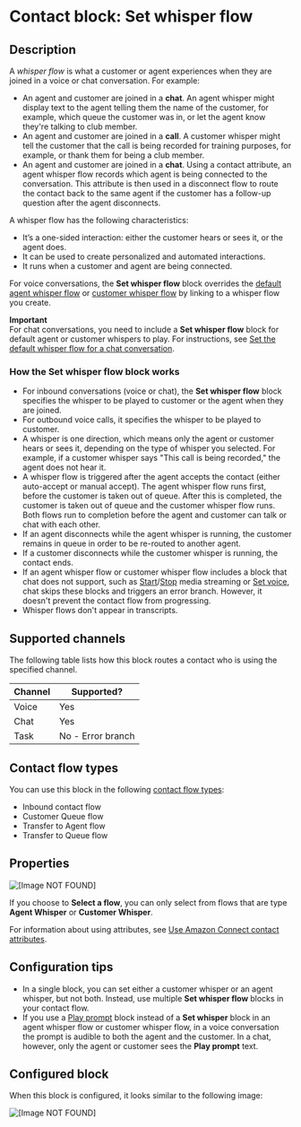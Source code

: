# Contact block: Set whisper flow<a name="set-whisper-flow"></a>

## Description<a name="set-whisper-description"></a>

A *whisper flow* is what a customer or agent experiences when they are joined in a voice or chat conversation\. For example:
+ An agent and customer are joined in a **chat**\. An agent whisper might display text to the agent telling them the name of the customer, for example, which queue the customer was in, or let the agent know they're talking to club member\.
+ An agent and customer are joined in a **call**\. A customer whisper might tell the customer that the call is being recorded for training purposes, for example, or thank them for being a club member\.
+ An agent and customer are joined in a **chat**\. Using a contact attribute, an agent whisper flow records which agent is being connected to the conversation\. This attribute is then used in a disconnect flow to route the contact back to the same agent if the customer has a follow\-up question after the agent disconnects\.

A whisper flow has the following characteristics:
+ It’s a one\-sided interaction: either the customer hears or sees it, or the agent does\.
+ It can be used to create personalized and automated interactions\.
+ It runs when a customer and agent are being connected\.

For voice conversations, the **Set whisper flow** block overrides the [default agent whisper flow](default-agent-whisper.md) or [customer whisper flow](default-customer-whisper.md) by linking to a whisper flow you create\.

**Important**  
For chat conversations, you need to include a **Set whisper flow** block for default agent or customer whispers to play\. For instructions, see [Set the default whisper flow for a chat conversation](set-default-whisper-flow-for-chat.md)\.

### How the Set whisper flow block works<a name="how-set-whisper-block-works"></a>
+ For inbound conversations \(voice or chat\), the **Set whisper flow** block specifies the whisper to be played to customer or the agent when they are joined\.
+ For outbound voice calls, it specifies the whisper to be played to customer\.
+ A whisper is one direction, which means only the agent or customer hears or sees it, depending on the type of whisper you selected\. For example, if a customer whisper says "This call is being recorded," the agent does not hear it\.
+ A whisper flow is triggered after the agent accepts the contact \(either auto\-accept or manual accept\)\. The agent whisper flow runs first, before the customer is taken out of queue\. After this is completed, the customer is taken out of queue and the customer whisper flow runs\. Both flows run to completion before the agent and customer can talk or chat with each other\. 
+  If an agent disconnects while the agent whisper is running, the customer remains in queue in order to be re\-routed to another agent\.
+  If a customer disconnects while the customer whisper is running, the contact ends\.
+ If an agent whisper flow or customer whisper flow includes a block that chat does not support, such as [Start](start-media-streaming.md)/[Stop](stop-media-streaming.md) media streaming or [Set voice](set-voice.md), chat skips these blocks and triggers an error branch\. However, it doesn't prevent the contact flow from progressing\.
+ Whisper flows don't appear in transcripts\.

## Supported channels<a name="set-whisper-channels"></a>

The following table lists how this block routes a contact who is using the specified channel\. 


| Channel | Supported? | 
| --- | --- | 
| Voice | Yes | 
| Chat | Yes | 
| Task | No \- Error branch | 

## Contact flow types<a name="set-whisper-types"></a>

You can use this block in the following [contact flow types](create-contact-flow.md#contact-flow-types):
+ Inbound contact flow
+ Customer Queue flow
+ Transfer to Agent flow
+ Transfer to Queue flow

## Properties<a name="set-whisper-properties"></a>

![\[Image NOT FOUND\]](http://docs.aws.amazon.com/connect/latest/adminguide/images/set-whisper-flow-properties2.png)

If you choose to **Select a flow**, you can only select from flows that are type **Agent Whisper** or **Customer Whisper**\.

For information about using attributes, see [Use Amazon Connect contact attributes](connect-contact-attributes.md)\.

## Configuration tips<a name="set-whisper-tips"></a>
+ In a single block, you can set either a customer whisper or an agent whisper, but not both\. Instead, use multiple **Set whisper flow** blocks in your contact flow\.
+ If you use a [Play prompt](play.md) block instead of a **Set whisper** block in an agent whisper flow or customer whisper flow, in a voice conversation the prompt is audible to both the agent and the customer\. In a chat, however, only the agent or customer sees the **Play prompt** text\.

## Configured block<a name="set-whisper-configured"></a>

When this block is configured, it looks similar to the following image:

![\[Image NOT FOUND\]](http://docs.aws.amazon.com/connect/latest/adminguide/images/set-whisper-flow-configured.png)